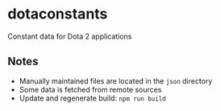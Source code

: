 # dotaconstants
Constant data for Dota 2 applications

Notes
----
* Manually maintained files are located in the `json` directory
* Some data is fetched from remote sources
* Update and regenerate build: `npm run build`
